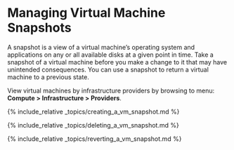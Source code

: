 # Managing Virtual Machine Snapshots

A snapshot is a view of a virtual machine’s operating system and
applications on any or all available disks at a given point in time.
Take a snapshot of a virtual machine before you make a change to it that
may have unintended consequences. You can use a snapshot to return a
virtual machine to a previous state.

View virtual machines by infrastructure providers by browsing to
menu: **Compute > Infrastructure > Providers**.

{% include_relative _topics/creating_a_vm_snapshot.md %}

{% include_relative _topics/deleting_a_vm_snapshot.md %}

{% include_relative _topics/reverting_a_vm_snapshot.md %}
